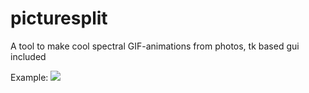 # picturesplit
A tool to make cool spectral GIF-animations from photos, tk based gui included

Example:
![](https://github.com/mjleinon/picturesplit/blob/master/example.gif)
